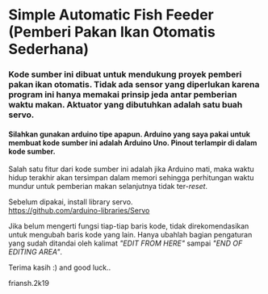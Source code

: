 # Simple Automatic Fish Feeder (Pemberi Pakan Ikan Otomatis Sederhana)
<h3>Kode sumber ini dibuat untuk mendukung proyek pemberi pakan ikan otomatis. Tidak ada sensor yang diperlukan karena program ini hanya memakai prinsip jeda antar pemberian waktu makan. Aktuator yang dibutuhkan adalah satu buah servo.</h3>

<h4>Silahkan gunakan arduino tipe apapun. Arduino yang saya pakai untuk membuat kode sumber ini adalah Arduino Uno. Pinout terlampir di dalam kode sumber.</h4>

<p>
Salah satu fitur dari kode sumber ini adalah jika Arduino mati, maka waktu hidup terakhir akan tersimpan dalam memori sehingga perhitungan waktu mundur untuk pemberian makan selanjutnya tidak ter-<i>reset</i>.<br>
  
Sebelum dipakai, install library servo.<br>
https://github.com/arduino-libraries/Servo

Jika belum mengerti fungsi tiap-tiap baris kode, tidak direkomendasikan untuk mengubah baris kode yang lain. Hanya ubahlah bagian pengaturan yang sudah ditandai oleh kalimat <i>"EDIT FROM HERE"</i> sampai <i>"END OF EDITING AREA"</i>.

Terima kasih :) and good luck..

friansh.2k19
</p>
